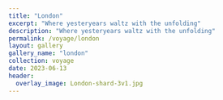 ```yaml
---
title: "London"
excerpt: "Where yesteryears waltz with the unfolding"
description: "Where yesteryears waltz with the unfolding"
permalink: /voyage/london
layout: gallery
gallery_name: "london"
collection: voyage
date: 2023-06-13
header:
  overlay_image: London-shard-3v1.jpg
---
```

